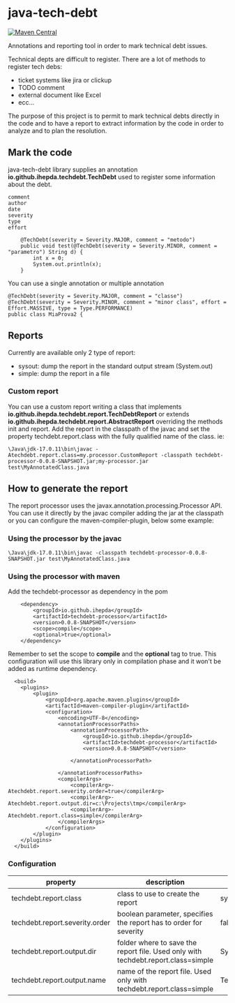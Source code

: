 # java-tech-debt

[![Maven Central](https://maven-badges.herokuapp.com/maven-central/io.github.ihepda/techdebt-processor/badge.svg?style=flat)](https://maven-badges.herokuapp.com/maven-central/io.github.ihepda/techdebt-processor)

Annotations and reporting tool in order to mark technical debt issues.

Technical depts are difficult to register. There are a lot of methods to register tech debs:
* ticket systems like jira or clickup
* TODO comment
* external document like Excel
* ecc...

The purpose of this project is to permit to mark technical debts directly in the code and to have a report to extract information by the code in order to analyze and to plan the resolution.

## Mark the code
java-tech-debt library supplies an annotation **io.github.ihepda.techdebt.TechDebt** used to register some information about the debt.

	comment
	author
	date
	severity
	type
	effort
	
```
	@TechDebt(severity = Severity.MAJOR, comment = "metodo")
	public void test(@TechDebt(severity = Severity.MINOR, comment = "parametro") String d) {
		int x = 0;
		System.out.println(x);
	}
```

You can use a single annotation or multiple annotation

```
@TechDebt(severity = Severity.MAJOR, comment = "classe")
@TechDebt(severity = Severity.MINOR, comment = "minor class", effort = Effort.MASSIVE, type = Type.PERFORMANCE)
public class MiaProva2 {
```


## Reports
Currently are available only 2 type of report:
* sysout: dump the report in the standard output stream (System.out)
* simple: dump the report in a file

### Custom report
You can use a custom report writing a class that implements **io.github.ihepda.techdebt.report.TechDebtReport** or extends **io.github.ihepda.techdebt.report.AbstractReport** overriding the methods init and report.
Add the report in the classpath of the javac and set the property techdebt.report.class with the fully qualified name of the class.
ie:

```
\Java\jdk-17.0.11\bin\javac -Atechdebt.report.class=my.processor.CustomReport -classpath techdebt-processor-0.0.8-SNAPSHOT.jar;my-processor.jar  test\MyAnnotatedClass.java
```

## How to generate the report
The report processor uses the javax.annotation.processing.Processor API. You can use it directly by the javac compiler adding the jar at the classpath or you can configure the maven-compiler-plugin, below some example:

### Using the processor by the javac

```
\Java\jdk-17.0.11\bin\javac -classpath techdebt-processor-0.0.8-SNAPSHOT.jar test\MyAnnotatedClass.java
```

### Using the processor with maven
Add the techdebt-processor as dependency in the pom

```
  	<dependency>
		<groupId>io.github.ihepda</groupId>
		<artifactId>techdebt-processor</artifactId>
  		<version>0.0.8-SNAPSHOT</version>
  		<scope>compile</scope>
  		<optional>true</optional>
  	</dependency>
```
Remember to set the scope to **compile** and the **optional** tag to true. This configuration will use this library only in compilation phase and it won't be added as runtime dependency.

```
  <build>
  	<plugins>
  		<plugin>
  			<groupId>org.apache.maven.plugins</groupId>
            <artifactId>maven-compiler-plugin</artifactId>
            <configuration>
                <encoding>UTF-8</encoding>
                <annotationProcessorPaths>
                	<annotationProcessorPath>
						<groupId>io.github.ihepda</groupId>
						<artifactId>techdebt-processor</artifactId>
				  		<version>0.0.8-SNAPSHOT</version>
  						  
                	</annotationProcessorPath>
                	
                </annotationProcessorPaths>
                <compilerArgs>
                	<compilerArg>-Atechdebt.report.severity.order=true</compilerArg>
                	<compilerArg>-Atechdebt.report.output.dir=c:\Projects\tmp</compilerArg>
                	<compilerArg>-Atechdebt.report.class=simple</compilerArg>
                </compilerArgs>
            </configuration>
  		</plugin>
  	</plugins>
  </build>
```


### Configuration


| property  | description | default value |
|-----------|-------------|---------------|
| techdebt.report.class  | class to use to create the report  | sysout  |
| techdebt.report.severity.order  | boolean parameter, specifies the report has to order for severity  | false |
| techdebt.report.output.dir  | folder where to save the report file. Used only with techdebt.report.class=simple |  System.getProperty("java.io.tmpdir") |
| techdebt.report.output.name | name of the report file. Used only with techdebt.report.class=simple |  TechDebt.report |


